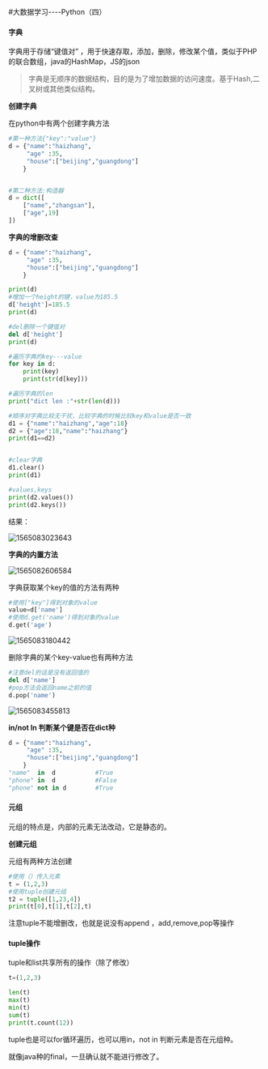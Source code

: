 #大数据学习----Python（四）

#### 字典

字典用于存储“键值对” ，用于快速存取，添加，删除，修改某个值，类似于PHP的联合数组，java的HashMap，JS的json

> 字典是无顺序的数据结构，目的是为了增加数据的访问速度。基于Hash,二叉树或其他类似结构。

**创建字典**

在python中有两个创建字典方法

```python
#第一种方法{"key":"value"}
d = {"name":"haizhang",
     "age" :35,
     "house":["beijing","guangdong"]
    }


#第二种方法:构造器
d = dict([
    ["name","zhangsan"],
    ["age",19]
])
```

**字典的增删改查**

```python
d = {"name":"haizhang",
     "age" :35,
     "house":["beijing","guangdong"]
    }

print(d)
#增加一个height的键，value为185.5
d['height']=185.5
print(d)

#del删除一个键值对
del d['height']
print(d)

#遍历字典的key---value
for key in d:
    print(key)
    print(str(d[key]))

#遍历字典的len
print("dict len :"+str(len(d)))

#顺序对字典比较无干扰，比较字典的时候比较key和value是否一致
d1 = {"name":"haizhang","age":18}
d2 = {"age":18,"name":"haizhang"}
print(d1==d2)


#clear字典
d1.clear()
print(d1)

#values,keys
print(d2.values())
print(d2.keys())
```

结果：

![1565083023643](C:\Users\86137\AppData\Roaming\Typora\typora-user-images\1565083023643.png)

**字典的内置方法**

![1565082606584](C:\Users\86137\AppData\Roaming\Typora\typora-user-images\1565082606584.png)

字典获取某个key的值的方法有两种

```python
#使用["key"]得到对象的value
value=d['name']
#使用d.get('name')得到对象的value
d.get('age')
```

![1565083180442](C:\Users\86137\AppData\Roaming\Typora\typora-user-images\1565083180442.png)

删除字典的某个key-value也有两种方法

```python
#注意del的话是没有返回值的
del d['name']
#pop方法会返回name之前的值
d.pop('name')
```

![1565083455813](C:\Users\86137\AppData\Roaming\Typora\typora-user-images\1565083455813.png)

**in/not In 判断某个键是否在dict种**

```python
d = {"name":"haizhang",
     "age" :35,
     "house":["beijing","guangdong"]
    }
"name"  in  d           #True
"phone" in  d           #False
"phone" not in d        #True
```





#### 元组

元组的特点是，内部的元素无法改动，它是静态的。

**创建元组**

元组有两种方法创建

```python
#使用（）传入元素
t = (1,2,3)
#使用tuple创建元组
t2 = tuple([1,23,4])
print(t[0],t[1],t[2],t)
```

注意tuple不能增删改，也就是说没有append ，add,remove,pop等操作

#### tuple操作

tuple和list共享所有的操作（除了修改）

```python
t=(1,2,3)

len(t)
max(t)
min(t)
sum(t)
print(t.count(12))
```

tuple也是可以for循环遍历，也可以用in，not in 判断元素是否在元组种。



就像java种的final，一旦确认就不能进行修改了。

